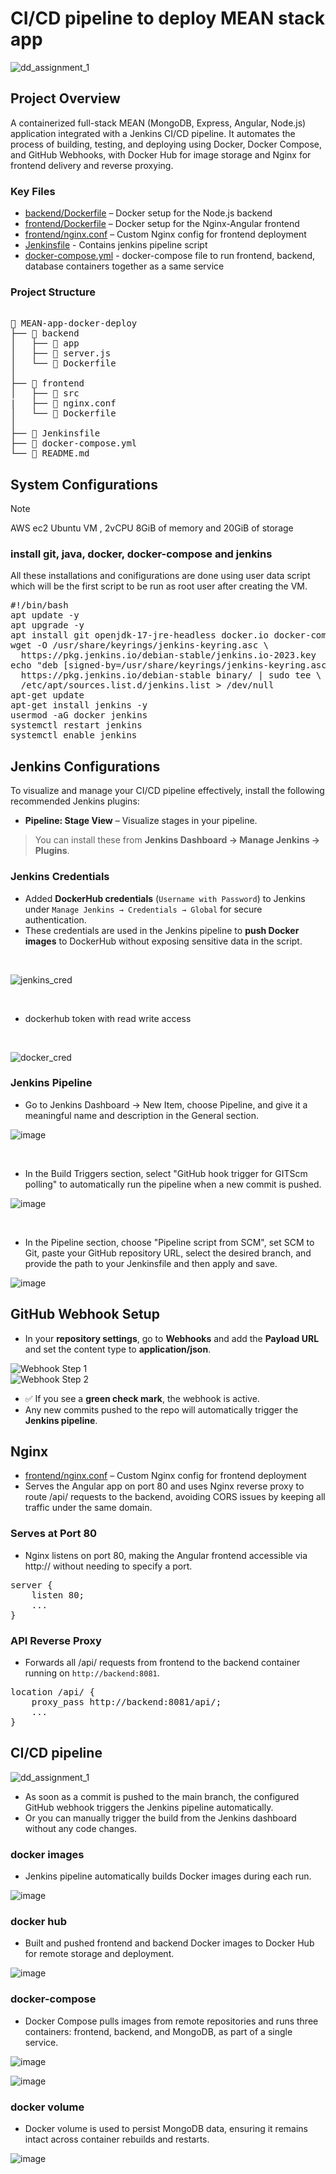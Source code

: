 # CI/CD pipeline to deploy MEAN stack app
![dd_assignment_1](https://github.com/user-attachments/assets/0a8afeb6-6ccc-4970-a8a3-0453eb5119e4)

## Project Overview

A containerized full-stack MEAN (MongoDB, Express, Angular, Node.js) application integrated with a Jenkins CI/CD pipeline. It automates the process of building, testing, and deploying using Docker, Docker Compose, and GitHub Webhooks, with Docker Hub for image storage and Nginx for frontend delivery and reverse proxying.  

### Key Files

- [backend/Dockerfile](backend/Dockerfile) – Docker setup for the Node.js backend
- [frontend/Dockerfile](frontend/Dockerfile) – Docker setup for the Nginx-Angular frontend
- [frontend/nginx.conf](frontend/nginx.conf) – Custom Nginx config for frontend deployment
- [Jenkinsfile](./Jenkinsfile) - Contains jenkins pipeline script
- [docker-compose.yml](./docker-compose.yml) - docker-compose file to run frontend, backend, database containers together as a same service
  
  
### Project Structure

<pre lang="markdown"> 
📁 MEAN-app-docker-deploy 
├── 📁 backend 
│   ├── 📁 app 
│   ├── 📄 server.js 
│   └── 📄 Dockerfile
│   
├── 📁 frontend 
│   ├── 📁 src 
|   ├── 📄 nginx.conf
│   └── 📄 Dockerfile 
│   
├── 📄 Jenkinsfile
├── 📄 docker-compose.yml
└── 📄 README.md
</pre>

## System Configurations
> [!NOTE]
> AWS ec2 Ubuntu VM , 2vCPU 8GiB of memory and 20GiB of storage
### install git, java, docker, docker-compose and jenkins
All these installations and conifigurations are done using user data script which will be the first script to be run as root user after creating the VM.  
<pre>#!/bin/bash
apt update -y
apt upgrade -y
apt install git openjdk-17-jre-headless docker.io docker-compose -y
wget -O /usr/share/keyrings/jenkins-keyring.asc \
  https://pkg.jenkins.io/debian-stable/jenkins.io-2023.key
echo "deb [signed-by=/usr/share/keyrings/jenkins-keyring.asc]" \
  https://pkg.jenkins.io/debian-stable binary/ | sudo tee \
  /etc/apt/sources.list.d/jenkins.list > /dev/null
apt-get update
apt-get install jenkins -y
usermod -aG docker jenkins
systemctl restart jenkins
systemctl enable jenkins</pre>


## Jenkins Configurations
To visualize and manage your CI/CD pipeline effectively, install the following recommended Jenkins plugins:

- **Pipeline: Stage View** – Visualize stages in your pipeline.

>  You can install these from **Jenkins Dashboard → Manage Jenkins → Plugins**.

### Jenkins Credentials

- Added **DockerHub credentials** (`Username with Password`) to Jenkins under `Manage Jenkins → Credentials → Global` for secure authentication.
- These credentials are used in the Jenkins pipeline to **push Docker images** to DockerHub without exposing sensitive data in the script.

<br/>

![jenkins_cred](https://github.com/user-attachments/assets/8b139e6a-8762-478c-91dc-3bb20744242e)

<br/>

- dockerhub token with read write access

<br/>

![docker_cred](https://github.com/user-attachments/assets/7c5b0b63-a6c9-48e4-8e94-56ece7502fad)


### Jenkins Pipeline

- Go to Jenkins Dashboard → New Item, choose Pipeline, and give it a meaningful name and description in the General section.

![image](https://github.com/user-attachments/assets/e85f5e32-7392-4102-998e-9bf71db79b6d)

<br/>

- In the Build Triggers section, select "GitHub hook trigger for GITScm polling" to automatically run the pipeline when a new commit is pushed.

![image](https://github.com/user-attachments/assets/bcf85ec5-1526-449a-b871-97e6d254c158)

<br/>

- In the Pipeline section, choose "Pipeline script from SCM", set SCM to Git, paste your GitHub repository URL, select the desired branch, and provide the path to your Jenkinsfile and then apply and save.

![image](https://github.com/user-attachments/assets/47b5b52b-0d49-46b3-8958-734cc7c8000e)





## GitHub Webhook Setup

- In your **repository settings**, go to **Webhooks** and add the **Payload URL** and set the content type to **application/json**.

![Webhook Step 1](https://github.com/user-attachments/assets/c1125e84-4d5d-474a-abd4-dd17e596be0f)
<br/>
![Webhook Step 2](https://github.com/user-attachments/assets/d99e5ac1-430e-4e3e-8c98-3921ed273e98)


- ✅ If you see a **green check mark**, the webhook is active.
- Any new commits pushed to the repo will automatically trigger the **Jenkins pipeline**.



## Nginx

- [frontend/nginx.conf](frontend/nginx.conf) – Custom Nginx config for frontend deployment
- Serves the Angular app on port 80 and uses Nginx reverse proxy to route /api/ requests to the backend, avoiding CORS issues by keeping all traffic under the same domain.

### Serves at Port 80

- Nginx listens on port 80, making the Angular frontend accessible via http://<server-ip> without needing to specify a port.

<pre lang="markdown">
server {
    listen 80;
    ...
}
</pre>


### API Reverse Proxy

- Forwards all /api/ requests from frontend to the backend container running on `http://backend:8081`.

<pre lang="markdown">
location /api/ {
    proxy_pass http://backend:8081/api/;
    ...
}
</pre>
  
## CI/CD pipeline

![dd_assignment_1](https://github.com/user-attachments/assets/0a8afeb6-6ccc-4970-a8a3-0453eb5119e4)


- As soon as a commit is pushed to the main branch, the configured GitHub webhook triggers the Jenkins pipeline automatically.
- Or you can manually trigger the build from the Jenkins dashboard without any code changes.

### docker images
- Jenkins pipeline automatically builds Docker images during each run.

![image](https://github.com/user-attachments/assets/18793060-8cb9-4dad-87a8-901896c43d58)




### docker hub
- Built and pushed frontend and backend Docker images to Docker Hub for remote storage and deployment.
  
![image](https://github.com/user-attachments/assets/4067862d-7935-4509-ae3f-1891ed79b2c9)


### docker-compose
- Docker Compose pulls images from remote repositories and runs three containers: frontend, backend, and MongoDB, as part of a single service.

![image](https://github.com/user-attachments/assets/911d04d6-3bef-449d-bcb4-25dfcc9cd069)

![image](https://github.com/user-attachments/assets/fc5fe36d-e4a7-4d4e-a01b-2ec29c07e6f7)

### docker volume
- Docker volume is used to persist MongoDB data, ensuring it remains intact across container rebuilds and restarts.

![image](https://github.com/user-attachments/assets/cb0cadd2-f72d-4214-af2e-01a7228f700e)

